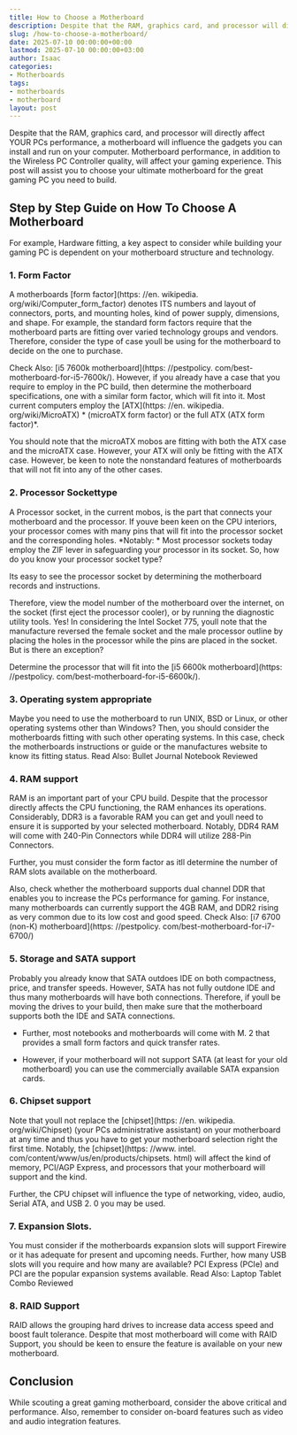```yaml
---
title: How to Choose a Motherboard
description: Despite that the RAM, graphics card, and processor will directly affect YOUR PCs performance, a motherboard will influence the gadgets you can install and run...
slug: /how-to-choose-a-motherboard/
date: 2025-07-10 00:00:00+00:00
lastmod: 2025-07-10 00:00:00+03:00
author: Isaac
categories:
- Motherboards
tags:
- motherboards
- motherboard
layout: post
---
```


Despite that the RAM, graphics card, and processor will directly affect YOUR PCs performance, a motherboard will influence the gadgets you can install and run on your computer. Motherboard performance, in addition to the Wireless PC Controller quality, will affect your gaming experience. This post will assist you to choose your ultimate motherboard for the great gaming PC you need to build.

##  Step by Step Guide on How To Choose A Motherboard

For example, Hardware fitting, a key aspect to consider while building your gaming PC is dependent on your motherboard structure and technology.

###  1. Form Factor

A motherboards [form factor](https: //en. wikipedia. org/wiki/Computer_form_factor) denotes ITS numbers and layout of connectors, ports, and mounting holes, kind of power supply, dimensions, and shape. For example, the standard form factors require that the motherboard parts are fitting over varied technology groups and vendors. Therefore, consider the type of case youll be using for the motherboard to decide on the one to purchase.

Check Also: [i5 7600k motherboard](https: //pestpolicy. com/best-motherboard-for-i5-7600k/). However, if you already have a case that you require to employ in the PC build, then determine the motherboard specifications, one with a similar form factor, which will fit into it. Most current computers employ the [ATX](https: //en. wikipedia. org/wiki/MicroATX) * (microATX form factor) or the full ATX (ATX form factor)*.

You should note that the microATX mobos are fitting with both the ATX case and the microATX case. However, your ATX will only be fitting with the ATX case. However, be keen to note the nonstandard features of motherboards that will not fit into any of the other cases.

###  2. Processor Sockettype

A Processor socket, in the current mobos, is the part that connects your motherboard and the processor. If youve been keen on the CPU interiors, your processor comes with many pins that will fit into the processor socket and the corresponding holes. *Notably: * Most processor sockets today employ the ZIF lever in safeguarding your processor in its socket. So, how do you know your processor socket type?

Its easy to see the processor socket by determining the motherboard records and instructions.

Therefore, view the model number of the motherboard over the internet, on the socket (first eject the processor cooler), or by running the diagnostic utility tools. Yes! In considering the Intel Socket 775, youll note that the manufacture reversed the female socket and the male processor outline by placing the holes in the processor while the pins are placed in the socket. But is there an exception?

Determine the processor that will fit into the [i5 6600k motherboard](https: //pestpolicy. com/best-motherboard-for-i5-6600k/).

###  3. Operating system appropriate

Maybe you need to use the motherboard to run UNIX, BSD or Linux, or other operating systems other than Windows? Then, you should consider the motherboards fitting with such other operating systems. In this case, check the motherboards instructions or guide or the manufactures website to know its fitting status. Read Also: Bullet Journal Notebook Reviewed

###  4. RAM support

RAM is an important part of your CPU build. Despite that the processor directly affects the CPU functioning, the RAM enhances its operations. Considerably, DDR3 is a favorable RAM you can get and youll need to ensure it is supported by your selected motherboard. Notably, DDR4 RAM will come with 240-Pin Connectors while DDR4 will utilize 288-Pin Connectors.

Further, you must consider the form factor as itll determine the number of RAM slots available on the motherboard.

Also, check whether the motherboard supports dual channel DDR that enables you to increase the PCs performance for gaming. For instance, many motherboards can currently support the 4GB RAM, and DDR2 rising as very common due to its low cost and good speed. Check Also: [i7 6700 (non-K) motherboard](https: //pestpolicy. com/best-motherboard-for-i7-6700/)

###  5. Storage and SATA support

Probably you already know that SATA outdoes IDE on both compactness, price, and transfer speeds. However, SATA has not fully outdone IDE and thus many motherboards will have both connections. Therefore, if youll be moving the drives to your build, then make sure that the motherboard supports both the IDE and SATA connections.

- Further, most notebooks and motherboards will come with M. 2 that provides a small form factors and quick transfer rates.

- However, if your motherboard will not support SATA (at least for your old motherboard) you can use the commercially available SATA expansion cards.

###  6. Chipset support

Note that youll not replace the [chipset](https: //en. wikipedia. org/wiki/Chipset) (your PCs administrative assistant) on your motherboard at any time and thus you have to get your motherboard selection right the first time. Notably, the [chipset](https: //www. intel. com/content/www/us/en/products/chipsets. html) will affect the kind of memory, PCI/AGP Express, and processors that your motherboard will support and the kind.

Further, the CPU chipset will influence the type of networking, video, audio, Serial ATA, and USB 2. 0 you may be used.

###  7. Expansion Slots.

You must consider if the motherboards expansion slots will support Firewire or it has adequate for present and upcoming needs. Further, how many USB slots will you require and how many are available? PCI Express (PCIe) and PCI are the popular expansion systems available. Read Also: Laptop Tablet Combo Reviewed

###  8. RAID Support

RAID allows the grouping hard drives to increase data access speed and boost fault tolerance. Despite that most motherboard will come with RAID Support, you should be keen to ensure the feature is available on your new motherboard.

##  Conclusion

While scouting a great gaming motherboard, consider the above critical and performance. Also, remember to consider on-board features such as video and audio integration features.
